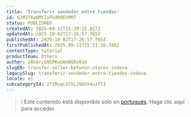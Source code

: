 ```yaml
---
title: 'Transferir vendedor entre tiendas'
id: 6JMZTKvNMtIsPodR0EVMM7
status: PUBLISHED
createdAt: 2025-09-11T15:39:25.017Z
updatedAt: 2025-10-02T17:26:57.765Z
publishedAt: 2025-10-02T17:26:57.765Z
firstPublishedAt: 2025-09-11T15:51:16.748Z
contentType: tutorial
productTeam: Others
author: 2AhArvGNSPKwUAd8GOz0iU
slugEN: transfer-seller-between-stores-indeva
legacySlug: transferir-vendedor-entre-tiendas-indeva
locale: es
subcategoryId: 2fZRuqcVChcJ9AhY4vzfl3
---
```


> ℹ️ Este contenido está disponible solo en [portugués](/es/tutorial/transferir-colaborador-de-uma-loja-para-outra-indeva--6JMZTKvNMtIsPodR0EVMM7). Haga clic aquí para acceder.
